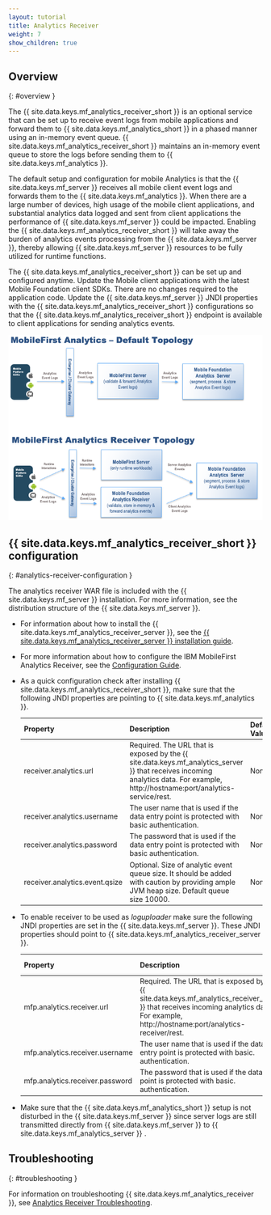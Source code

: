 ```yaml
---
layout: tutorial
title: Analytics Receiver
weight: 7
show_children: true
---
```

<!-- NLS_CHARSET=UTF-8 -->
## Overview
{: #overview }

The {{ site.data.keys.mf_analytics_receiver_short }} is an optional service that can be set up to receive event logs from mobile applications and forward them to {{ site.data.keys.mf_analytics_short }} in a phased manner using an in-memory event queue. {{ site.data.keys.mf_analytics_receiver_short }} maintains an in-memory event queue to store the logs before sending them to {{ site.data.keys.mf_analytics }}.

The default setup and configuration for mobile Analytics is that the {{ site.data.keys.mf_server }} receives all mobile client event logs and forwards them to the {{ site.data.keys.mf_analytics }}. When there are a large number of devices, high usage of the mobile client applications, and substantial analytics data logged and sent from client applications the performance of {{ site.data.keys.mf_server }} could be impacted. Enabling the {{ site.data.keys.mf_analytics_receiver_short }} will take away the burden of analytics events processing from the {{ site.data.keys.mf_server }}, thereby allowing {{ site.data.keys.mf_server }} resources to be fully utilized for runtime functions.

The {{ site.data.keys.mf_analytics_receiver_short }} can be set up and configured anytime. Update the Mobile client applications with the latest Mobile Foundation client SDKs. There are no changes required to the application code. Update the {{ site.data.keys.mf_server }} JNDI properties with the {{ site.data.keys.mf_analytics_receiver_short }} configurations so that the {{ site.data.keys.mf_analytics_receiver_short }} endpoint is available to client applications for sending analytics events.

![Analytics Receiver Topology](AnalyticsTopology.png)

## {{ site.data.keys.mf_analytics_receiver_short }} configuration
{: #analytics-receiver-configuration }

The analytics receiver WAR file is included with the {{ site.data.keys.mf_server }} installation. For more information, see the distribution structure of the {{ site.data.keys.mf_server }}.

* For information about how to install the {{ site.data.keys.mf_analytics_receiver_server }}, see the [{{ site.data.keys.mf_analytics_receiver_server }} installation guide](../../installation-configuration/production/analyticsreceiver/installation).
* For more information about how to configure the IBM MobileFirst Analytics Receiver, see the [Configuration Guide](../../installation-configuration/production/analyticsreceiver/configuration).

* As a quick configuration check after installing {{ site.data.keys.mf_analytics_receiver_short }}, make sure that the following JNDI properties are pointing to {{ site.data.keys.mf_analytics }}.

  | Property                           | Description                                           | Default Value |
  |------------------------------------|-------------------------------------------------------|---------------|
  | receiver.analytics.url                  |Required. The URL that is exposed by the {{ site.data.keys.mf_analytics_server }} that receives incoming analytics data. For example, http://hostname:port/analytics-service/rest. | None |
  | receiver.analytics.username             | The user name that is used if the data entry point is protected with basic authentication. | None |
  | receiver.analytics.password             | The password that is used if the data entry point is protected with basic authentication. | None |
  | receiver.analytics.event.qsize          | Optional. Size of analytic event queue size. It should be added with caution by providing ample JVM heap size. Default queue size 10000.  | None |

* To enable receiver to be used as *loguploader* make sure the following JNDI properties are set in the {{ site.data.keys.mf_server }}. These JNDI properties should point to {{ site.data.keys.mf_analytics_receiver_server }}.

  | Property                           | Description                                           | Default Value |
  |------------------------------------|-------------------------------------------------------|---------------|
  | mfp.analytics.receiver.url                  |Required. The URL that is exposed by the {{ site.data.keys.mf_analytics_receiver_server }} that receives incoming analytics data. For example, http://hostname:port/analytics-receiver/rest. | None |
  | mfp.analytics.receiver.username             | The user name that is used if the data entry point is protected with basic. authentication. | None |
  | mfp.analytics.receiver.password             | The password that is used if the data entry point is protected with basic. authentication. | None |

* Make sure that the {{ site.data.keys.mf_analytics_short }} setup is not disturbed in the {{ site.data.keys.mf_server }} since server logs are still transmitted directly from {{ site.data.keys.mf_server }} to {{ site.data.keys.mf_analytics_server }} .

## Troubleshooting
{: #troubleshooting }

For information on troubleshooting {{ site.data.keys.mf_analytics_receiver }}, see [Analytics Receiver Troubleshooting](../../troubleshooting/analyticsreceiver/).
